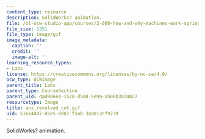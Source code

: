 ```yaml
---
content_type: resource
description: SolidWorks? animation.
file: /ol-ocw-studio-app/courses/2-000-how-and-why-machines-work-spring-2002/51614447d5e50d87f5ab3aa013cf9739_ani_revolved_cut.gif
file_size: 1351
file_type: image/gif
image_metadata:
  caption: ''
  credit: ''
  image-alt: ''
learning_resource_types:
- Labs
license: https://creativecommons.org/licenses/by-nc-sa/4.0/
ocw_type: OCWImage
parent_title: Labs
parent_type: CourseSection
parent_uid: dad906e4-1520-d508-5e9a-a500b3834027
resourcetype: Image
title: ani_revolved_cut.gif
uid: 51614447-d5e5-0d87-f5ab-3aa013cf9739
---
```

SolidWorks? animation.